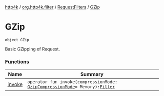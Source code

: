 [http4k](../../../index.md) / [org.http4k.filter](../../index.md) / [RequestFilters](../index.md) / [GZip](./index.md)

# GZip

`object GZip`

Basic GZipping of Request.

### Functions

| Name | Summary |
|---|---|
| [invoke](invoke.md) | `operator fun invoke(compressionMode: `[`GzipCompressionMode`](../../-gzip-compression-mode/index.md)` = Memory): `[`Filter`](../../../org.http4k.core/-filter/index.md) |
